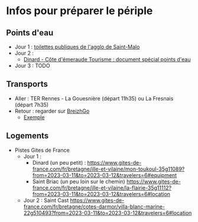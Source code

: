 # Infos pour préparer le périple

## Points d'eau

* Jour 1 : [toilettes publiques de l'agglo de Saint-Malo](https://data.stmalo-agglomeration.fr/explore/dataset/toilettes-publiques/table/?disjunctive.type&disjunctive.prix&location=11,48.62111,-2.02698)
* Jour 2 :
  * [Dinard - Côte d'émeraude Tourisme : document spécial points d'eau](https://www.dinardemeraudetourisme.com/wp-content/uploads/2021/08/points-deau-potable.pdf)
* Jour 3 : TODO

## Transports

* Aller : TER Rennes - La Gouesnière (départ 11h35) ou La Fresnais (départ 7h35)
* Retour : regarder sur [BreizhGo](https://www.breizhgo.bzh/)
  * [Exemple](https://www.breizhgo.bzh/itineraires-et-horaires/trouver-mon-itineraire?form_build_id=form-CZyiaOYnm9Gz6IUFZAdCYGG-J8bqFCsY1DNdrwgajZw&form_id=bz_itinerary_form&from_place_id=3002910%7C1&from_place_value=Sables-d%27Or-les-Pins+%2822240+Fr%C3%A9hel%29&to_place_id=278%7C4&to_place_value=Gare+de+Rennes+%2835000+Rennes%29&time_ref=Departure&date=2023-03-13&time=16%3A00&transport_mode=1&requirements=1&public_transport%5BBUS%5D=BUS&public_transport%5BCOACH%5D=COACH&public_transport%5BTRAMWAY%5D=TRAMWAY&public_transport%5BFUNICULAR%5D=FUNICULAR&public_transport%5BTRAIN%5D=TRAIN&public_transport%5BRAPID_TRANSIT%5D=RAPID_TRANSIT&public_transport%5BMETRO%5D=METRO&public_transport%5BTOD%5D=TOD&public_transport%5BFERRY%5D=FERRY&public_transport%5BCAR_POOL%5D=CAR_POOL&public_transport%5BOTHER%5D=OTHER&op=Recherche)

## Logements

* Pistes Gites de France
  * Jour 1 : 
    * Dinard (un peu petit) : <https://www.gites-de-france.com/fr/bretagne/ille-et-vilaine/mon-toukoul-35g11089?from=2023-03-11&to=2023-03-12&travelers=6#equipment>
    * Saint Briac (un peu loin sur le chemin) <https://www.gites-de-france.com/fr/bretagne/ille-et-vilaine/la-flairie-35g11112?from=2023-03-11&to=2023-03-12&travelers=6#location>
  * Jour 2 : Saint Cast <https://www.gites-de-france.com/fr/bretagne/cotes-darmor/villa-blanc-marine-22g510493?from=2023-03-11&to=2023-03-12&travelers=6#location>

